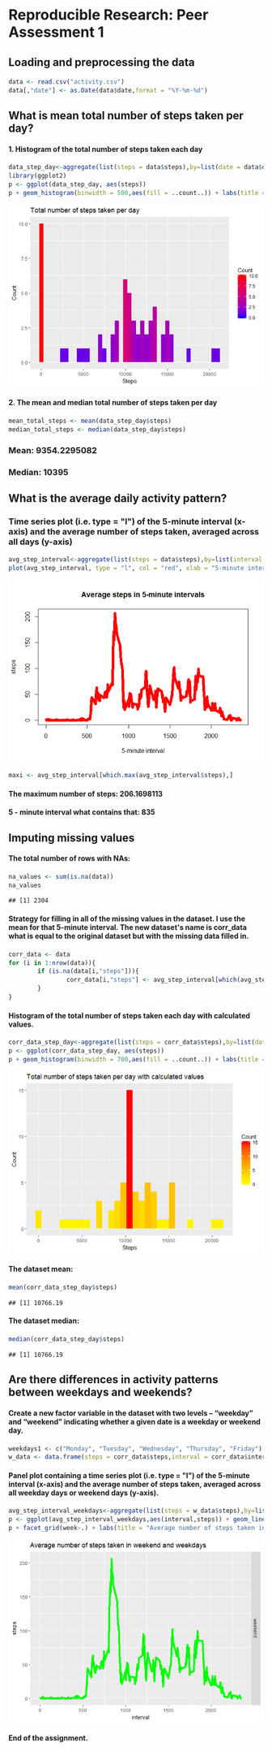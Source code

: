 # Reproducible Research: Peer Assessment 1


## Loading and preprocessing the data


```r
data <- read.csv("activity.csv")
data[,"date"] <- as.Date(data$date,format = "%Y-%m-%d")
```

## What is mean total number of steps taken per day?
#### 1. Histogram of the total number of steps taken each day  


```r
data_step_day<-aggregate(list(steps = data$steps),by=list(date = data$date),FUN=sum,na.rm=TRUE)
library(ggplot2)
p <- ggplot(data_step_day, aes(steps))
p + geom_histogram(binwidth = 500,aes(fill = ..count..)) + labs(title = "Total number of steps taken per day",x = "Steps", y = "Count") + scale_fill_gradient("Count", low = "blue", high = "red")
```

![](PA1_template_files/figure-html/unnamed-chunk-2-1.png)<!-- -->

#### 2. The mean and median total number of steps taken per day


```r
mean_total_steps <- mean(data_step_day$steps)
median_total_steps <- median(data_step_day$steps)
```
### Mean: 9354.2295082
### Median: 10395

## What is the average daily activity pattern?
### Time series plot (i.e. type = "l") of the 5-minute interval (x-axis) and the average number of steps taken, averaged across all days (y-axis)


```r
avg_step_interval<-aggregate(list(steps = data$steps),by=list(interval = data$interval),FUN=mean,na.rm=TRUE)
plot(avg_step_interval, type = "l", col = "red", xlab = "5-minute interval", main = "Average steps in 5-minute intervals", lwd = 7)
```

![](PA1_template_files/figure-html/unnamed-chunk-4-1.png)<!-- -->


```r
maxi <- avg_step_interval[which.max(avg_step_interval$steps),]
```

#### The maximum number of steps: 206.1698113
#### 5 - minute interval what contains that: 835

## Imputing missing values

#### The total number of rows with NAs: 


```r
na_values <- sum(is.na(data))
na_values
```

```
## [1] 2304
```

#### Strategy for filling in all of the missing values in the dataset. I use the mean for that 5-minute interval. The new dataset's name is corr_data what is equal to the original dataset but with the missing data filled in.

```r
corr_data <- data
for (i in 1:nrow(data)){
        if (is.na(data[i,"steps"])){
                corr_data[i,"steps"] <- avg_step_interval[which(avg_step_interval$interval == data[i,"interval"]),2]
        }
}
```

#### Histogram of the total number of steps taken each day with calculated values.


```r
corr_data_step_day<-aggregate(list(steps = corr_data$steps),by=list(date = corr_data$date),FUN=sum,na.rm=TRUE)
p <- ggplot(corr_data_step_day, aes(steps))
p + geom_histogram(binwidth = 700,aes(fill = ..count..)) + labs(title = "Total number of steps taken per day with calculated values",x = "Steps", y = "Count") + scale_fill_gradient("Count", low = "yellow", high = "red")
```

![](PA1_template_files/figure-html/unnamed-chunk-8-1.png)<!-- -->

#### The dataset mean:

```r
mean(corr_data_step_day$steps)
```

```
## [1] 10766.19
```

#### The dataset median:

```r
median(corr_data_step_day$steps)
```

```
## [1] 10766.19
```
## Are there differences in activity patterns between weekdays and weekends?

#### Create a new factor variable in the dataset with two levels – “weekday” and “weekend” indicating whether a given date is a weekday or weekend day. 

```r
weekdays1 <- c("Monday", "Tuesday", "Wednesday", "Thursday", "Friday")
w_data <- data.frame(steps = corr_data$steps,interval = corr_data$interval, week = factor((weekdays(corr_data$date) %in% weekdays1), levels=c(FALSE, TRUE), labels=c("weekend", "weekday")) )
```

#### Panel plot containing a time series plot (i.e. type = "l") of the 5-minute interval (x-axis) and the average number of steps taken, averaged across all weekday days or weekend days (y-axis).


```r
avg_step_interval_weekdays<-aggregate(list(steps = w_data$steps),by=list(week = w_data$week, interval = w_data$interval),FUN=mean,na.rm=TRUE)
p <- ggplot(avg_step_interval_weekdays,aes(interval,steps)) + geom_line(color = "green",size=2)
p + facet_grid(week~.) + labs(title = "Average number of steps taken in weekend and weekdays")
```

![](PA1_template_files/figure-html/unnamed-chunk-12-1.png)<!-- -->

#### End of the assignment.

